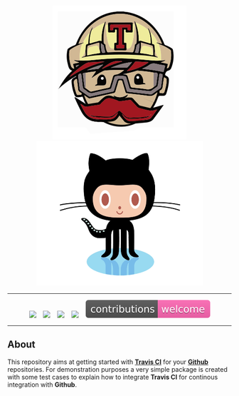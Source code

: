 <p align="center"><img src="/misc/travis-ci.gif"><img src="/misc/github.gif" height=325 width=375></p>

---

<p align="center">
  <img src="https://img.shields.io/travis/ajaymache/travis-ci-with-github.svg">&nbsp;&nbsp;&nbsp;
  <img src="https://img.shields.io/github/license/ajaymache/travis-ci-with-github.svg">&nbsp;&nbsp;&nbsp;
  <img src="https://img.shields.io/github/issues/ajaymache/travis-ci-with-github.svg?colorB=DAA520">&nbsp;&nbsp;&nbsp;
  <img src="https://img.shields.io/github/languages/count/ajaymache/travis-ci-with-github.svg?colorB=ff5733">&nbsp;&nbsp;&nbsp;
  <img src="/shields/contributions.svg">
</p>

---

## About
This repository aims at getting started with **[Travis CI](https://travis-ci.org)** for your **[Github](https://github.com)** repositories. For demonstration purposes a very simple package is created with some test cases to explain how to integrate **Travis CI** for continous integration with **Github**.

## 
